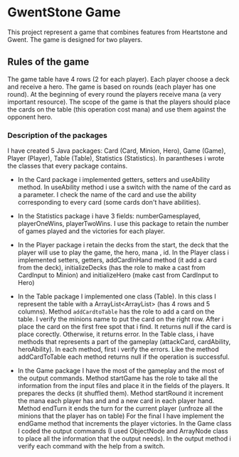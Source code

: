 # GwentStone Game

This project represent a game that combines features
from Heartstone and Gwent. The game is designed for two
players.

## Rules of the game

The game table have 4 rows (2 for each player).
Each player choose a deck and receive a hero.
The game is based on rounds (each player has one
round). At the beginning of every round the players
receive mana (a very important resource). The scope
of the game is that the players should place the cards
on the table (this operation cost mana) and use them against
the opponent hero.

### Description of the packages

I have created 5 Java packages: Card (Card, Minion, Hero),
Game (Game), Player (Player), Table (Table), Statistics (Statistics).
In parantheses i wrote the classes that every package contains.

- In the Card package i implemented getters, setters and useAbility
method. In useAbility method i use a switch with the name of the card
as a parameter. I check the name of the card and use the ability
corresponding to every card (some cards don't have abilities).

- In the Statistics package i have 3 fields: numberGamesplayed,
playerOneWins, playerTwoWins. I use this package to retain the
number of games played and the victories for each player.

- In the Player package i retain the decks from the start,
the deck that the player will use to play the game, the hero,
mana , id. In the Player class i implemented setters,
getters, addCardInHand method (it add a card from the deck),
initializeDecks (has the role to make a cast from CardInput to
Minion) and initializeHero (make cast from CardInput to Hero)

- In the Table package I implemented one class (Table). In this
class I represent the table with a ArrayList<ArrayList<Minion>> (has
4 rows and 5 columns). Method `addCardtoTable` has the role to
add a card on the table.
I verify the minions name to put the card on the right row.
After i place the card on the first free spot that i find. It
returns null if the card is place corectly. Otherwise, it
returns error.
    In the Table class, i have methods that represents a part
of the gameplay (attackCard, cardAbility, heroAbility). In each
method, first i verify the errors. Like the method addCardToTable
each method returns null if the operation is successful.

- In the Game package I have the most of the gameplay and
the most of the output commands. Method startGame has the role
to take all the information from the input files and place it
in the fields of the players. It prepares the decks (it shuffled
them).
    Method startRound it increment the mana each player has and
and a new card in each player hand. Method endTurn it ends the
turn for the current player (unfroze all the minions that the
player has on table)
    For the final I have implement the endGame method that
increments the player victories.
In the Game class I coded the output commands (I used
ObjectNode and ArrayNode class to place all the information
that the output needs). In the output method i verify each
command with the help from a switch.
